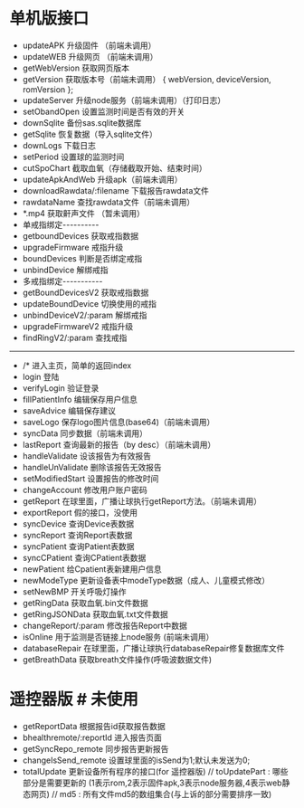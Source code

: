 # 单机版接口 #
- updateAPK  升级固件 （前端未调用）
- updateWEB  升级网页 （前端未调用）
- getWebVersion  获取网页版本 
- getVersion  获取版本号（前端未调用） { webVersion, deviceVersion, romVersion };
- updateServer 升级node服务（前端未调用）（打印日志）
- setObandOpen  设置监测时间是否有效的开关
- downSqlite  备份sas.sqlite数据库
- getSqlite  恢复数据（导入sqlite文件）
- downLogs  下载日志
- setPeriod  设置球的监测时间
- cutSpoChart  截取血氧（存储截取开始、结束时间）
- updateApkAndWeb  升级apk（前端未调用）
- downloadRawdata/:filename  下载报告rawdata文件
- rawdataName   查找rawdata文件（前端未调用）
- *.mp4  获取鼾声文件 （暂未调用）
- 单戒指绑定----------
- getboundDevices 获取戒指数据
- upgradeFirmware  戒指升级
- boundDevices  判断是否绑定戒指
- unbindDevice  解绑戒指
- 多戒指绑定-----------
- getBoundDevicesV2   获取戒指数据
- updateBoundDevice   切换使用的戒指 
- unbindDeviceV2/:param  解绑戒指
- upgradeFirmwareV2  戒指升级
- findRingV2/:param  查找戒指
- -------------------
- /*           进入主页，简单的返回index
- login        登陆
- verifyLogin  验证登录
- fillPatientInfo 编辑保存用户信息
- saveAdvice  编辑保存建议
- saveLogo  保存logo图片信息(base64)（前端未调用）
- syncData  同步数据（前端未调用）
- lastReport  查询最新的报告（by desc）（前端未调用）
- handleValidate  设该报告为有效报告
- handleUnValidate  删除该报告无效报告
- setModifiedStart  设置报告的修改时间
- changeAccount  修改用户账户密码
- getReport  在球里面，广播让球执行getReport方法。（前端未调用）
- exportReport  假的接口，没使用
- syncDevice  查询Device表数据
- syncReport  查询Report表数据
- syncPatient 查询Patient表数据
- syncCPatient  查询CPatient表数据
- newPatient  给Cpatient表新建用户信息
- newModeType  更新设备表中modeType数据（成人、儿童模式修改）
- setNewBMP   开关呼吸灯操作
- getRingData   获取血氧.bin文件数据
- getRingJSONData  获取血氧.txt文件数据
- changeReport/:param  修改报告Report中数据
- isOnline  用于监测是否链接上node服务   (前端未调用）
- databaseRepair  在球里面，广播让球执行databaseRepair修复数据库文件
- getBreathData  获取breath文件操作(呼吸波数据文件)


# 遥控器版 #    未使用
- getReportData 根据报告id获取报告数据
- bhealthremote/:reportId  进入报告页面
- getSyncRepo_remote  同步报告更新报告
- changeIsSend_remote  设置球里面的isSend为1;默认未发送为0;
- totalUpdate 更新设备所有程序的接口(for 遥控器版) // toUpdatePart : 哪些部分是需要更新的 (1表示rom,2表示固件apk,3表示node服务器,4表示web静态网页) // md5 : 所有文件md5的数组集合(与上诉的部分需要排序一致) 